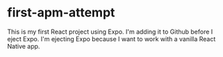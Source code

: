 # first-apm-attempt

This is my first React project using Expo. I'm adding it to Github before I eject Expo. I'm ejecting Expo because I want to work with a vanilla React Native app. 
